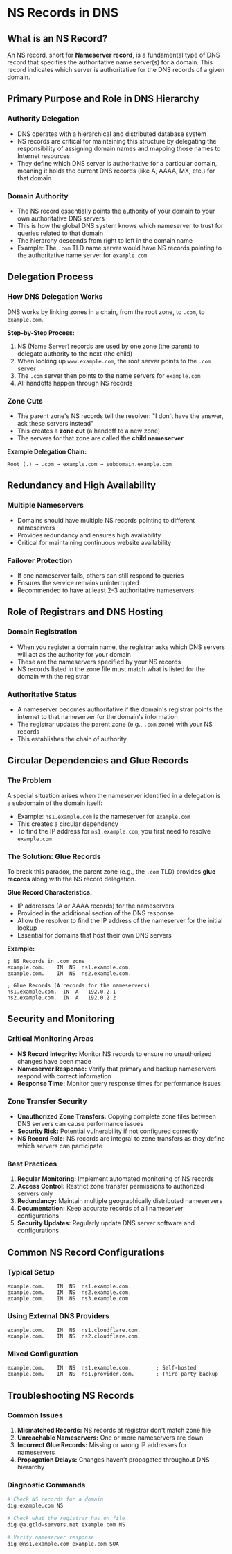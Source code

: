 # NS Records in DNS

## What is an NS Record?

An NS record, short for **Nameserver record**, is a fundamental type of DNS record that specifies the authoritative name server(s) for a domain. This record indicates which server is authoritative for the DNS records of a given domain.

## Primary Purpose and Role in DNS Hierarchy

### Authority Delegation
- DNS operates with a hierarchical and distributed database system
- NS records are critical for maintaining this structure by delegating the responsibility of assigning domain names and mapping those names to Internet resources
- They define which DNS server is authoritative for a particular domain, meaning it holds the current DNS records (like A, AAAA, MX, etc.) for that domain

### Domain Authority
- The NS record essentially points the authority of your domain to your own authoritative DNS servers
- This is how the global DNS system knows which nameserver to trust for queries related to that domain
- The hierarchy descends from right to left in the domain name
- Example: The `.com` TLD name server would have NS records pointing to the authoritative name server for `example.com`

## Delegation Process

### How DNS Delegation Works
DNS works by linking zones in a chain, from the root zone, to `.com`, to `example.com`.

**Step-by-Step Process:**
1. NS (Name Server) records are used by one zone (the parent) to delegate authority to the next (the child)
2. When looking up `www.example.com`, the root server points to the `.com` server
3. The `.com` server then points to the name servers for `example.com`
4. All handoffs happen through NS records

### Zone Cuts
- The parent zone's NS records tell the resolver: "I don't have the answer, ask these servers instead"
- This creates a **zone cut** (a handoff to a new zone)
- The servers for that zone are called the **child nameserver**

**Example Delegation Chain:**
```
Root (.) → .com → example.com → subdomain.example.com
```

## Redundancy and High Availability

### Multiple Nameservers
- Domains should have multiple NS records pointing to different nameservers
- Provides redundancy and ensures high availability
- Critical for maintaining continuous website availability

### Failover Protection
- If one nameserver fails, others can still respond to queries
- Ensures the service remains uninterrupted
- Recommended to have at least 2-3 authoritative nameservers

## Role of Registrars and DNS Hosting

### Domain Registration
- When you register a domain name, the registrar asks which DNS servers will act as the authority for your domain
- These are the nameservers specified by your NS records
- NS records listed in the zone file must match what is listed for the domain with the registrar

### Authoritative Status
- A nameserver becomes authoritative if the domain's registrar points the internet to that nameserver for the domain's information
- The registrar updates the parent zone (e.g., `.com` zone) with your NS records
- This establishes the chain of authority

## Circular Dependencies and Glue Records

### The Problem
A special situation arises when the nameserver identified in a delegation is a subdomain of the domain itself:
- Example: `ns1.example.com` is the nameserver for `example.com`
- This creates a circular dependency
- To find the IP address for `ns1.example.com`, you first need to resolve `example.com`

### The Solution: Glue Records
To break this paradox, the parent zone (e.g., the `.com` TLD) provides **glue records** along with the NS record delegation.

**Glue Record Characteristics:**
- IP addresses (A or AAAA records) for the nameservers
- Provided in the additional section of the DNS response
- Allow the resolver to find the IP address of the nameserver for the initial lookup
- Essential for domains that host their own DNS servers

**Example:**
```
; NS Records in .com zone
example.com.    IN  NS  ns1.example.com.
example.com.    IN  NS  ns2.example.com.

; Glue Records (A records for the nameservers)
ns1.example.com.  IN  A   192.0.2.1
ns2.example.com.  IN  A   192.0.2.2
```

## Security and Monitoring

### Critical Monitoring Areas
- **NS Record Integrity:** Monitor NS records to ensure no unauthorized changes have been made
- **Nameserver Response:** Verify that primary and backup nameservers respond with correct information
- **Response Time:** Monitor query response times for performance issues

### Zone Transfer Security
- **Unauthorized Zone Transfers:** Copying complete zone files between DNS servers can cause performance issues
- **Security Risk:** Potential vulnerability if not configured correctly
- **NS Record Role:** NS records are integral to zone transfers as they define which servers can participate

### Best Practices
1. **Regular Monitoring:** Implement automated monitoring of NS records
2. **Access Control:** Restrict zone transfer permissions to authorized servers only
3. **Redundancy:** Maintain multiple geographically distributed nameservers
4. **Documentation:** Keep accurate records of all nameserver configurations
5. **Security Updates:** Regularly update DNS server software and configurations

## Common NS Record Configurations

### Typical Setup
```
example.com.    IN  NS  ns1.example.com.
example.com.    IN  NS  ns2.example.com.
example.com.    IN  NS  ns3.example.com.
```

### Using External DNS Providers
```
example.com.    IN  NS  ns1.cloudflare.com.
example.com.    IN  NS  ns2.cloudflare.com.
```

### Mixed Configuration
```
example.com.    IN  NS  ns1.example.com.        ; Self-hosted
example.com.    IN  NS  ns1.provider.com.       ; Third-party backup
```

## Troubleshooting NS Records

### Common Issues
1. **Mismatched Records:** NS records at registrar don't match zone file
2. **Unreachable Nameservers:** One or more nameservers are down
3. **Incorrect Glue Records:** Missing or wrong IP addresses for nameservers
4. **Propagation Delays:** Changes haven't propagated throughout DNS hierarchy

### Diagnostic Commands
```bash
# Check NS records for a domain
dig example.com NS

# Check what the registrar has on file
dig @a.gtld-servers.net example.com NS

# Verify nameserver response
dig @ns1.example.com example.com SOA
```
